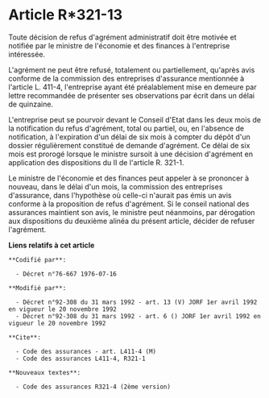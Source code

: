# Article R*321-13

Toute décision de refus d'agrément administratif doit être motivée et notifiée par le ministre de l'économie et des finances
à l'entreprise intéressée.

L'agrément ne peut être refusé, totalement ou partiellement, qu'après avis conforme de la commission des entreprises
d'assurance mentionnée à l'article L. 411-4, l'entreprise ayant été préalablement mise en demeure par lettre recommandée de
présenter ses observations par écrit dans un délai de quinzaine.

L'entreprise peut se pourvoir devant le Conseil d'Etat dans les deux mois de la notification du refus d'agrément, total ou
partiel, ou, en l'absence de notification, à l'expiration d'un délai de six mois à compter du dépôt d'un dossier
régulièrement constitué de demande d'agrément. Ce délai de six mois est prorogé lorsque le ministre sursoit à une décision
d'agrément en application des dispositions du II de l'article R. 321-1.

Le ministre de l'économie et des finances peut appeler à se prononcer à nouveau, dans le délai d'un mois, la commission des
entreprises d'assurance, dans l'hypothèse où celle-ci n'aurait pas émis un avis conforme à la proposition de refus
d'agrément. Si le conseil national des assurances maintient son avis, le ministre peut néanmoins, par dérogation aux
dispositions du deuxième alinéa du présent article, décider de refuser l'agrément.

**Liens relatifs à cet article**

	**Codifié par**:

	  - Décret n°76-667 1976-07-16

	**Modifié par**:

	  - Décret n°92-308 du 31 mars 1992 - art. 13 (V) JORF 1er avril 1992 en vigueur le 20 novembre 1992
	  - Décret n°92-308 du 31 mars 1992 - art. 6 () JORF 1er avril 1992 en vigueur le 20 novembre 1992

	**Cite**:

	  - Code des assurances - art. L411-4 (M)
	  - Code des assurances L411-4, R321-1

	**Nouveaux textes**:

	  - Code des assurances R321-4 (2ème version)

